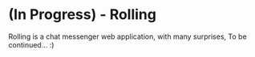 # (In Progress) - Rolling

Rolling is a chat messenger web application, with many surprises, To be continued...        :)
